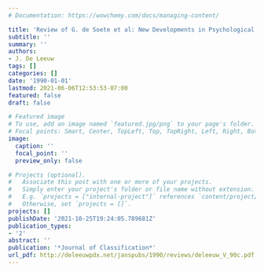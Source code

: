 ```yaml
---
# Documentation: https://wowchemy.com/docs/managing-content/

title: 'Review of G. de Soete et al: New Developments in Psychological Choice Modeling'
subtitle: ''
summary: ''
authors:
- J. De Leeuw
tags: []
categories: []
date: '1990-01-01'
lastmod: 2021-06-06T12:53:53-07:00
featured: false
draft: false

# Featured image
# To use, add an image named `featured.jpg/png` to your page's folder.
# Focal points: Smart, Center, TopLeft, Top, TopRight, Left, Right, BottomLeft, Bottom, BottomRight.
image:
  caption: ''
  focal_point: ''
  preview_only: false

# Projects (optional).
#   Associate this post with one or more of your projects.
#   Simply enter your project's folder or file name without extension.
#   E.g. `projects = ["internal-project"]` references `content/project/deep-learning/index.md`.
#   Otherwise, set `projects = []`.
projects: []
publishDate: '2021-10-25T19:24:05.789681Z'
publication_types:
- '2'
abstract: ''
publication: '*Journal of Classification*'
url_pdf: http://deleeuwpdx.net/janspubs/1990/reviews/deleeuw_V_90c.pdf
---
```

